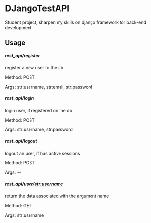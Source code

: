 # DJangoTestAPI
Student project, sharpen my skills on django framework for back-end development

## Usage

##### rest_api/register
register a new user to the db

Method: POST

Args: str:username, str:email, str:password

##### rest_api/login
login user, if registered on the db

Method: POST

Args: str:username, str:password

##### rest_api/logout
logout an user, if has active sessions

Method: POST

Args: --

##### rest_api/user/<str:username>
return the data associated with the argument name

Method: GET

Args: str:username
